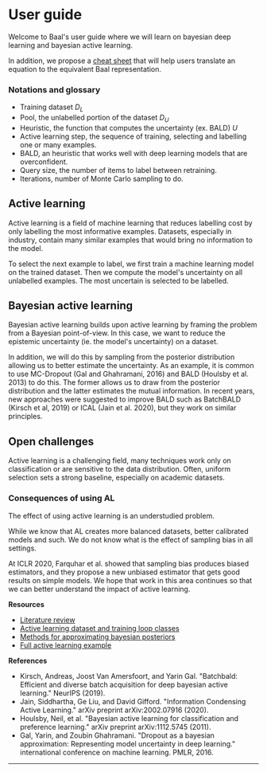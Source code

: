 # User guide

Welcome to Baal's user guide where we will learn on bayesian deep learning and bayesian active learning.

In addition, we propose a [cheat sheet](./baal_cheatsheet.md) that will help users translate an equation to the equivalent Baal representation.

### Notations and glossary

* Training dataset $D_L$
* Pool, the unlabelled portion of the dataset $D_U$
* Heuristic, the function that computes the uncertainty (ex. BALD) $U$
* Active learning step, the sequence of training, selecting and labelling one or many examples.
* BALD, an heuristic that works well with deep learning models that are overconfident.
* Query size, the number of items to label between retraining.
* Iterations, number of Monte Carlo sampling to do.

## Active learning

Active learning is a field of machine learning that reduces labelling cost by only labelling the most informative examples.
Datasets, especially in industry, contain many similar examples that would bring no information to the model.

To select the next example to label, we first train a machine learning model on the trained dataset.
Then we compute the model's uncertainty on all unlabelled examples. The most uncertain is selected to be labelled.


## Bayesian active learning

Bayesian active learning builds upon active learning by framing the problem from a Bayesian point-of-view.
In this case, we want to reduce the epistemic uncertainty (ie. the model's uncertainty) on a dataset.

In addition, we will do this by sampling from the posterior distribution allowing us to better estimate the uncertainty.
As an example, it is common to use MC-Dropout (Gal and Ghahramani, 2016) and BALD (Houlsby et al. 2013) to do this.
The former allows us to draw from the posterior distribution and the latter estimates the mutual information.
In recent years, new approaches were suggested to improve BALD such as BatchBALD (Kirsch et al, 2019) or ICAL (Jain et al. 2020), but they work on similar principles. 


## Open challenges

Active learning is a challenging field, many techniques work only on classification or are sensitive to the data distribution.
Often, uniform selection sets a strong baseline, especially on academic datasets.

### Consequences of using AL

The effect of using active learning is an understudied problem.

While we know that AL creates more balanced datasets, better calibrated models and such.
We do not know what is the effect of sampling bias in all settings. 

At ICLR 2020, Farquhar et al. showed that sampling bias produces biased estimators,
and they propose a new unbiased estimator that gets good results on simple models.
We hope that work in this area continues so that we can better understand the impact of active learning.


**Resources**
    
* [Literature review](../research/literature/index.md)
* [Active learning dataset and training loop classes](../notebooks/fundamentals/active-learning)
* [Methods for approximating bayesian posteriors](../notebooks/fundamentals/posteriors)
* [Full active learning example](../notebooks/active_learning_process)


**References**

* Kirsch, Andreas, Joost Van Amersfoort, and Yarin Gal. "Batchbald: Efficient and diverse batch acquisition for deep bayesian active learning." NeurIPS (2019).
* Jain, Siddhartha, Ge Liu, and David Gifford. "Information Condensing Active Learning." arXiv preprint arXiv:2002.07916 (2020).
* Houlsby, Neil, et al. "Bayesian active learning for classification and preference learning." arXiv preprint arXiv:1112.5745 (2011).
* Gal, Yarin, and Zoubin Ghahramani. "Dropout as a bayesian approximation: Representing model uncertainty in deep learning." international conference on machine learning. PMLR, 2016.

---